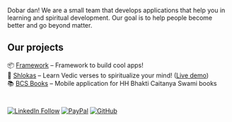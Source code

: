 Dobar dan! We are a small team that develops applications that help you in learning and spiritual development. Our goal is to help people become better and go beyond matter.

## Our projects
📦 [Framework](https://github.com/akdasa-studios/framework) – Framework to build cool apps!<br>
📜 [Shlokas](https://github.com/akdasa-studios/shlokas) – Learn Vedic verses to spiritualize your mind! ([Live demo](https://akdasa-studios-staging.netlify.app/shlokas/))<br>
📚 [BCS Books](https://github.com/akdasa-studios/bcs-books) – Mobile application for HH Bhakti Caitanya Swami books

#
[![LinkedIn Follow](https://img.shields.io/badge/Follow%20AKD%20Studios-f3eadb?style=for-the-badge&logo=linkedin&logoColor=black)](https://www.linkedin.com/company/akd-studios)
[![PayPal](https://img.shields.io/badge/Support%20us-009cde?style=for-the-badge&logo=paypal&logoColor=white)](https://www.paypal.com/paypalme/akdstudios)
[![GitHub](https://img.shields.io/badge/Become%20a%20sponsor-d858a7?style=for-the-badge&logo=github&logoColor=white)](https://github.com/sponsors/akdasa-studios)
